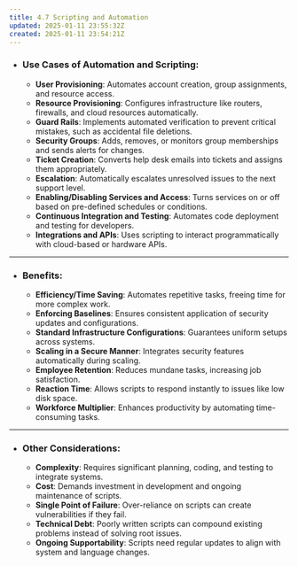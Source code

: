 ```yaml
---
title: 4.7 Scripting and Automation
updated: 2025-01-11 23:55:32Z
created: 2025-01-11 23:54:21Z
---
```


- ### **Use Cases of Automation and Scripting**:
    
    - **User Provisioning**: Automates account creation, group assignments, and resource access.
    - **Resource Provisioning**: Configures infrastructure like routers, firewalls, and cloud resources automatically.
    - **Guard Rails**: Implements automated verification to prevent critical mistakes, such as accidental file deletions.
    - **Security Groups**: Adds, removes, or monitors group memberships and sends alerts for changes.
    - **Ticket Creation**: Converts help desk emails into tickets and assigns them appropriately.
    - **Escalation**: Automatically escalates unresolved issues to the next support level.
    - **Enabling/Disabling Services and Access**: Turns services on or off based on pre-defined schedules or conditions.
    - **Continuous Integration and Testing**: Automates code deployment and testing for developers.
    - **Integrations and APIs**: Uses scripting to interact programmatically with cloud-based or hardware APIs.

* * *

- ### **Benefits**:
    
    - **Efficiency/Time Saving**: Automates repetitive tasks, freeing time for more complex work.
    - **Enforcing Baselines**: Ensures consistent application of security updates and configurations.
    - **Standard Infrastructure Configurations**: Guarantees uniform setups across systems.
    - **Scaling in a Secure Manner**: Integrates security features automatically during scaling.
    - **Employee Retention**: Reduces mundane tasks, increasing job satisfaction.
    - **Reaction Time**: Allows scripts to respond instantly to issues like low disk space.
    - **Workforce Multiplier**: Enhances productivity by automating time-consuming tasks.

* * *

- ### **Other Considerations**:
    
    - **Complexity**: Requires significant planning, coding, and testing to integrate systems.
    - **Cost**: Demands investment in development and ongoing maintenance of scripts.
    - **Single Point of Failure**: Over-reliance on scripts can create vulnerabilities if they fail.
    - **Technical Debt**: Poorly written scripts can compound existing problems instead of solving root issues.
    - **Ongoing Supportability**: Scripts need regular updates to align with system and language changes.

&nbsp;